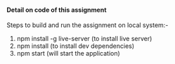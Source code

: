 #### Detail on code of this assignment ####

Steps to build and run the assignment on local system:-

1. npm install -g live-server (to install live server)
2. npm install (to install dev dependencies)
3. npm start (will start the application)